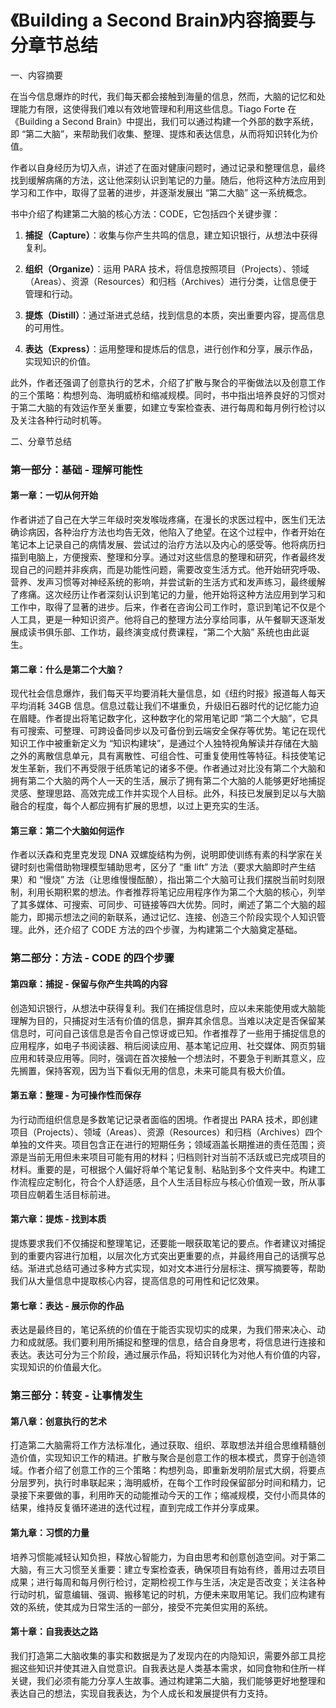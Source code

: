 # 《Building a Second Brain》内容摘要与分章节总结

一、内容摘要

在当今信息爆炸的时代，我们每天都会接触到海量的信息，然而，大脑的记忆和处理能力有限，这使得我们难以有效地管理和利用这些信息。Tiago Forte 在《Building a Second Brain》中提出，我们可以通过构建一个外部的数字系统，即 “第二大脑”，来帮助我们收集、整理、提炼和表达信息，从而将知识转化为价值。

作者以自身经历为切入点，讲述了在面对健康问题时，通过记录和整理信息，最终找到缓解病痛的方法，这让他深刻认识到笔记的力量。随后，他将这种方法应用到学习和工作中，取得了显著的进步，并逐渐发展出 “第二大脑” 这一系统概念。

书中介绍了构建第二大脑的核心方法：CODE，它包括四个关键步骤：

1.  **捕捉（Capture）**：收集与你产生共鸣的信息，建立知识银行，从想法中获得复利。

2.  **组织（Organize）**：运用 PARA 技术，将信息按照项目（Projects）、领域（Areas）、资源（Resources）和归档（Archives）进行分类，让信息便于管理和行动。

3.  **提炼（Distill）**：通过渐进式总结，找到信息的本质，突出重要内容，提高信息的可用性。

4.  **表达（Express）**：运用整理和提炼后的信息，进行创作和分享，展示作品，实现知识的价值。

此外，作者还强调了创意执行的艺术，介绍了扩散与聚合的平衡做法以及创意工作的三个策略：构想列岛、海明威桥和缩减规模。同时，书中指出培养良好的习惯对于第二大脑的有效运作至关重要，如建立专案检查表、进行每周和每月例行检讨以及关注各种行动时机等。

二、分章节总结

### 第一部分：基础 - 理解可能性

#### 第一章：一切从何开始

作者讲述了自己在大学三年级时突发喉咙疼痛，在漫长的求医过程中，医生们无法确诊病因，各种治疗方法也均告无效，他陷入了绝望。在这个过程中，作者开始在笔记本上记录自己的病情发展、尝试过的治疗方法以及内心的感受等。他将病历扫描到电脑上，方便搜索、整理和分享。通过对这些信息的整理和研究，作者最终发现自己的问题并非疾病，而是功能性问题，需要改变生活方式。他开始研究呼吸、营养、发声习惯等对神经系统的影响，并尝试新的生活方式和发声练习，最终缓解了疼痛。这次经历让作者深刻认识到笔记的力量，他开始将这种方法应用到学习和工作中，取得了显著的进步。后来，作者在咨询公司工作时，意识到笔记不仅是个人工具，更是一种知识资产。他将自己的整理方法分享给同事，从午餐聊天逐渐发展成读书俱乐部、工作坊，最终演变成付费课程，“第二个大脑” 系统也由此诞生。

#### 第二章：什么是第二个大脑？

现代社会信息爆炸，我们每天平均要消耗大量信息，如《纽约时报》报道每人每天平均消耗 34GB 信息。信息过载让我们不堪重负，升级旧石器时代的记忆能力迫在眉睫。作者提出将笔记数字化，这种数字化的常用笔记即 “第二个大脑”，它具有可搜索、可整理、可跨设备同步以及可备份到云端安全保存等优势。笔记在现代知识工作中被重新定义为 “知识构建块”，是通过个人独特视角解读并存储在大脑之外的离散信息单元，具有离散性、可组合性、可重复使用性等特征。科技使笔记发生革新，我们不再受限于纸质笔记的诸多不便。作者通过对比没有第二个大脑和拥有第二个大脑的两个人一天的生活，展示了拥有第二个大脑的人能够更好地捕捉灵感、整理思路、高效完成工作并实现个人目标。此外，科技已发展到足以与大脑融合的程度，每个人都应拥有扩展的思想，以过上更充实的生活。

#### 第三章：第二个大脑如何运作

作者以沃森和克里克发现 DNA 双螺旋结构为例，说明即使训练有素的科学家在关键时刻也需借助物理模型辅助思考，区分了 “重 lift” 方法（要求大脑即时产生结果）和 “慢烧” 方法（让思维慢慢酝酿），指出第二个大脑可让我们摆脱当前时刻限制，利用长期积累的想法。作者推荐将笔记应用程序作为第二个大脑的核心，列举了其多媒体、可搜索、可同步、可链接等四大优势。同时，阐述了第二个大脑的超能力，即揭示想法之间的新联系，通过记忆、连接、创造三个阶段实现个人知识管理。此外，还介绍了 CODE 方法的四个步骤，为构建第二个大脑奠定基础。

### 第二部分：方法 - CODE 的四个步骤

#### 第四章：捕捉 - 保留与你产生共鸣的内容

创造知识银行，从想法中获得复利。我们在捕捉信息时，应以未来能使用或大脑能理解为目的，只捕捉对生活有价值的信息，摒弃其余信息。当难以决定是否保留某信息时，可问自己该信息是否令自己惊讶或已知。作者推荐了一些用于捕捉信息的应用程序，如电子书阅读器、稍后阅读应用、基本笔记应用、社交媒体、网页剪辑应用和转录应用等。同时，强调在首次接触一个想法时，不要急于判断其意义，应先搁置，保持客观，因为当下看似无用的信息，未来可能具有极大价值。

#### 第五章：整理 - 为可操作性而保存

为行动而组织信息是多数笔记记录者面临的困境。作者提出 PARA 技术，即创建项目（Projects）、领域（Areas）、资源（Resources）和归档（Archives）四个单独的文件夹。项目包含正在进行的短期任务；领域涵盖长期推进的责任范围；资源是当前无用但未来项目可能有用的材料；归档则针对当前不活跃或已完成项目的材料。重要的是，可根据个人偏好将单个笔记复制、粘贴到多个文件夹中。构建工作流程应定制化，符合个人舒适感，且个人生活目标应与核心价值观一致，所从事项目应朝着生活目标前进。

#### 第六章：提炼 - 找到本质

提炼要求我们不仅捕捉和整理笔记，还要能一眼获取笔记的要点。作者建议对捕捉到的重要内容进行加粗，以层次化方式突出更重要的点，并最终用自己的话撰写总结。渐进式总结可通过多种方式实现，如对文本进行分层标注、撰写摘要等，帮助我们从大量信息中提取核心内容，提高信息的可用性和记忆效果。

#### 第七章：表达 - 展示你的作品

表达是最终目的，笔记系统的价值在于能否实现切实的成果，为我们带来决心、动力和成就感。我们要利用所捕捉和整理的信息，结合自身思考，将信息进行连接和表达。表达可分为三个阶段，通过展示作品，将知识转化为对他人有价值的内容，实现知识的价值最大化。

### 第三部分：转变 - 让事情发生

#### 第八章：创意执行的艺术

打造第二大脑需将工作方法标准化，通过获取、组织、萃取想法并组合思维精髓创造价值，实现知识工作的精进。扩散与聚合是创意工作的根本模式，贯穿于创造领域。作者介绍了创意工作的三个策略：构想列岛，即重新发明阶层式大纲，将要点分层罗列，执行时串联起来；海明威桥，在每个工作时段保留部分时间和精力，记录接下来要做的事，利用昨天的动能推动今天的工作；缩减规模，交付小而具体的结果，维持反复循环递进的迭代过程，直到完成工作并分享成果。

#### 第九章：习惯的力量

培养习惯能减轻认知负担，释放心智能力，为自由思考和创意创造空间。对于第二大脑，有三大习惯至关重要：建立专案检查表，确保项目有始有终，善用过去项目成果；进行每周和每月例行检讨，定期检视工作与生活，决定是否改变；关注各种行动时机，留意编辑、强调、搬移笔记的时机，方便未来取用笔记。我们应构建有效的系统，使其成为日常生活的一部分，接受不完美但实用的系统。

#### 第十章：自我表达之路

我们打造第二大脑收集的事实和数据是为了发现内在的内隐知识，需要外部工具挖掘这些知识并使其进入自觉意识。自我表达是人类基本需求，如同食物和住所一样关键，我们必须有能力分享人生故事。通过构建第二大脑，我们能够更好地整理和表达自己的想法，实现自我表达，为个人成长和发展提供有力支持。
